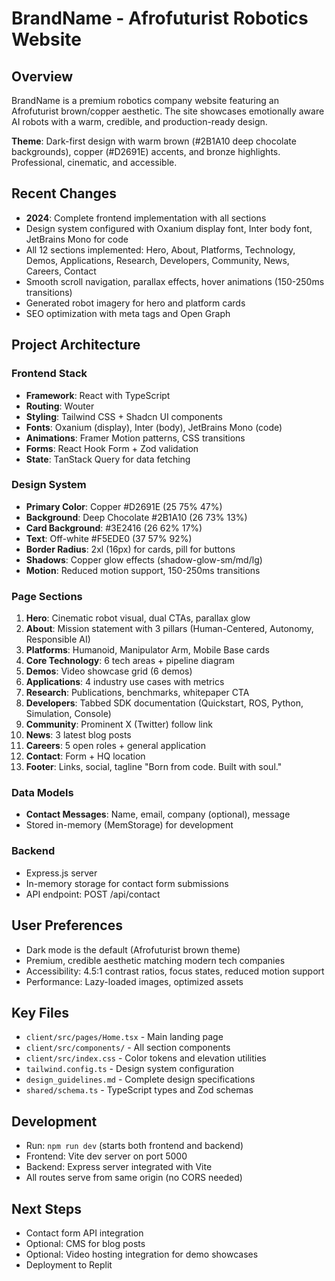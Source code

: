 # BrandName - Afrofuturist Robotics Website

## Overview
BrandName is a premium robotics company website featuring an Afrofuturist brown/copper aesthetic. The site showcases emotionally aware AI robots with a warm, credible, and production-ready design.

**Theme**: Dark-first design with warm brown (#2B1A10 deep chocolate backgrounds), copper (#D2691E) accents, and bronze highlights. Professional, cinematic, and accessible.

## Recent Changes
- **2024**: Complete frontend implementation with all sections
- Design system configured with Oxanium display font, Inter body font, JetBrains Mono for code
- All 12 sections implemented: Hero, About, Platforms, Technology, Demos, Applications, Research, Developers, Community, News, Careers, Contact
- Smooth scroll navigation, parallax effects, hover animations (150-250ms transitions)
- Generated robot imagery for hero and platform cards
- SEO optimization with meta tags and Open Graph

## Project Architecture

### Frontend Stack
- **Framework**: React with TypeScript
- **Routing**: Wouter
- **Styling**: Tailwind CSS + Shadcn UI components
- **Fonts**: Oxanium (display), Inter (body), JetBrains Mono (code)
- **Animations**: Framer Motion patterns, CSS transitions
- **Forms**: React Hook Form + Zod validation
- **State**: TanStack Query for data fetching

### Design System
- **Primary Color**: Copper #D2691E (25 75% 47%)
- **Background**: Deep Chocolate #2B1A10 (26 73% 13%)
- **Card Background**: #3E2416 (26 62% 17%)
- **Text**: Off-white #F5EDE0 (37 57% 92%)
- **Border Radius**: 2xl (16px) for cards, pill for buttons
- **Shadows**: Copper glow effects (shadow-glow-sm/md/lg)
- **Motion**: Reduced motion support, 150-250ms transitions

### Page Sections
1. **Hero**: Cinematic robot visual, dual CTAs, parallax glow
2. **About**: Mission statement with 3 pillars (Human-Centered, Autonomy, Responsible AI)
3. **Platforms**: Humanoid, Manipulator Arm, Mobile Base cards
4. **Core Technology**: 6 tech areas + pipeline diagram
5. **Demos**: Video showcase grid (6 demos)
6. **Applications**: 4 industry use cases with metrics
7. **Research**: Publications, benchmarks, whitepaper CTA
8. **Developers**: Tabbed SDK documentation (Quickstart, ROS, Python, Simulation, Console)
9. **Community**: Prominent X (Twitter) follow link
10. **News**: 3 latest blog posts
11. **Careers**: 5 open roles + general application
12. **Contact**: Form + HQ location
13. **Footer**: Links, social, tagline "Born from code. Built with soul."

### Data Models
- **Contact Messages**: Name, email, company (optional), message
- Stored in-memory (MemStorage) for development

### Backend
- Express.js server
- In-memory storage for contact form submissions
- API endpoint: POST /api/contact

## User Preferences
- Dark mode is the default (Afrofuturist brown theme)
- Premium, credible aesthetic matching modern tech companies
- Accessibility: 4.5:1 contrast ratios, focus states, reduced motion support
- Performance: Lazy-loaded images, optimized assets

## Key Files
- `client/src/pages/Home.tsx` - Main landing page
- `client/src/components/` - All section components
- `client/src/index.css` - Color tokens and elevation utilities
- `tailwind.config.ts` - Design system configuration
- `design_guidelines.md` - Complete design specifications
- `shared/schema.ts` - TypeScript types and Zod schemas

## Development
- Run: `npm run dev` (starts both frontend and backend)
- Frontend: Vite dev server on port 5000
- Backend: Express server integrated with Vite
- All routes serve from same origin (no CORS needed)

## Next Steps
- Contact form API integration
- Optional: CMS for blog posts
- Optional: Video hosting integration for demo showcases
- Deployment to Replit
